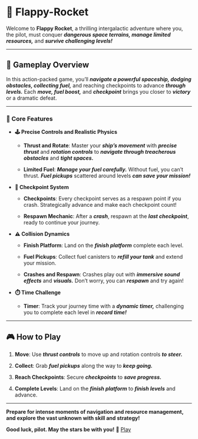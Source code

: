  
# 🚀 ****Flappy-Rocket****

Welcome to **Flappy Rocket**, a thrilling intergalactic adventure where you, the pilot,
must conquer ***dangerous space terrains, manage limited resources,*** and ***survive challenging levels!***

---

## **🌠 Gameplay Overview**

In this action-packed game, you’ll ***navigate a powerful spaceship, dodging obstacles, collecting fuel,***
and reaching checkpoints to advance ***through levels.*** Each ***move, fuel boost,*** and
***checkpoint*** brings you closer to ***victory*** or a dramatic defeat.

---

### **🔹 Core Features**

- **🕹️ Precise Controls and Realistic Physics**

  - **Thrust and Rotate**: Master your ***ship’s movement*** with ***precise thrust*** and ***rotation controls***
  to ***navigate through treacherous obstacles*** and ***tight spaces.***

  - **Limited Fuel**: ***Manage your fuel carefully.*** Without fuel, you can’t thrust. ***Fuel pickups*** scattered around levels ***can save your mission!***

- **🔸 Checkpoint System**

  - **Checkpoints**: Every checkpoint serves as a respawn point if you crash.
  Strategically advance and make each checkpoint count!

  - **Respawn Mechanic**: After a ***crash***, respawn at the ***last checkpoint***, ready to continue your journey.

- **⚠️ Collision Dynamics**

  - **Finish Platform**: Land on the ***finish platform*** complete each level.

  - **Fuel Pickups**: Collect fuel canisters to ***refill your tank*** and extend your mission.

  - **Crashes and Respawn**: Crashes play out with ***immersive sound effects*** and ***visuals.*** Don’t worry, you can ***respawn*** and try again!

- **⏱️ Time Challenge**

  - **Timer**: Track your journey time with a ***dynamic timer,*** challenging you to complete each level in ***record time!***

---

## **🎮 How to Play**

1. **Move**: Use ***thrust controls*** to move up and rotation controls ***to steer.***

2. **Collect**: Grab ***fuel pickups*** along the way to ***keep going.***

3. **Reach Checkpoints**: Secure ***checkpoints*** to ***save progress.***

4. **Complete Levels**: Land on the ***finish platform*** to ***finish levels*** and advance.

---

**Prepare for intense moments of navigation and resource management,
and explore the vast unknown with skill and strategy!**

**Good luck, pilot. May the stars be with you!** 🌠
[Play](https://play.unity.com/en/games/1c904a97-836a-4b2d-9cf5-db1425d2f099/webgl-builds)